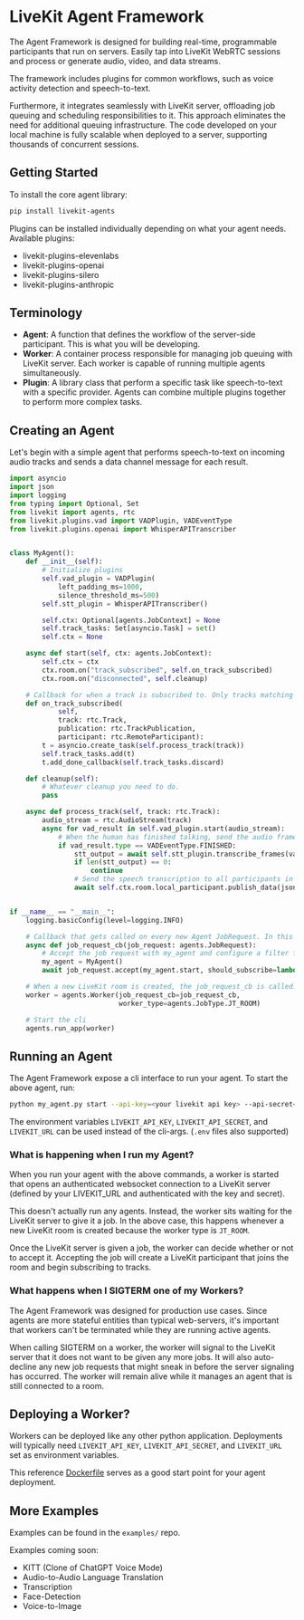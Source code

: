 <!--BEGIN_BANNER_IMAGE-->
<!--END_BANNER_IMAGE-->

# LiveKit Agent Framework

<!--BEGIN_DESCRIPTION-->

The Agent Framework is designed for building real-time, programmable participants
that run on servers. Easily tap into LiveKit WebRTC sessions and process or generate
audio, video, and data streams.

<!--END_DESCRIPTION-->

The framework includes plugins for common workflows, such as voice activity detection and speech-to-text.

Furthermore, it integrates seamlessly with LiveKit server, offloading job queuing and scheduling responsibilities to it. This approach eliminates the need for additional queuing infrastructure. The code developed on your local machine is fully scalable when deployed to a server, supporting thousands of concurrent sessions.

## Getting Started

To install the core agent library:

```bash
pip install livekit-agents
```

Plugins can be installed individually depending on what your agent needs. Available plugins:

- livekit-plugins-elevenlabs
- livekit-plugins-openai
- livekit-plugins-silero
- livekit-plugins-anthropic

## Terminology

- **Agent**: A function that defines the workflow of the server-side participant. This is what you will be developing.
- **Worker**: A container process responsible for managing job queuing with LiveKit server. Each worker is capable of running multiple agents simultaneously.
- **Plugin**: A library class that perform a specific task like speech-to-text with a specific provider. Agents can combine multiple plugins together to perform more complex tasks.

## Creating an Agent

Let's begin with a simple agent that performs speech-to-text on incoming audio tracks and sends a data channel message for each result.

```python title="my_agent.py"
import asyncio
import json
import logging
from typing import Optional, Set
from livekit import agents, rtc
from livekit.plugins.vad import VADPlugin, VADEventType
from livekit.plugins.openai import WhisperAPITranscriber


class MyAgent():
    def __init__(self):
        # Initialize plugins
        self.vad_plugin = VADPlugin(
            left_padding_ms=1000,
            silence_threshold_ms=500)
        self.stt_plugin = WhisperAPITranscriber()

        self.ctx: Optional[agents.JobContext] = None
        self.track_tasks: Set[asyncio.Task] = set()
        self.ctx = None

    async def start(self, ctx: agents.JobContext):
        self.ctx = ctx
        ctx.room.on("track_subscribed", self.on_track_subscribed)
        ctx.room.on("disconnected", self.cleanup)

    # Callback for when a track is subscribed to. Only tracks matching the should_subscribe filter that is configured when accepting a job will be subscribed to.
    def on_track_subscribed(
            self,
            track: rtc.Track,
            publication: rtc.TrackPublication,
            participant: rtc.RemoteParticipant):
        t = asyncio.create_task(self.process_track(track))
        self.track_tasks.add(t)
        t.add_done_callback(self.track_tasks.discard)

    def cleanup(self):
        # Whatever cleanup you need to do.
        pass

    async def process_track(self, track: rtc.Track):
        audio_stream = rtc.AudioStream(track)
        async for vad_result in self.vad_plugin.start(audio_stream):
            # When the human has finished talking, send the audio frames containing voice to the transcription plugin (in this case the Whisper API).
            if vad_result.type == VADEventType.FINISHED:
                stt_output = await self.stt_plugin.transcribe_frames(vad_result.frames)
                if len(stt_output) == 0:
                    continue
                # Send the speech transcription to all participants in the LiveKit room via a DataChannel message.
                await self.ctx.room.local_participant.publish_data(json.dumps({"type": "transcription", "text": text}))


if __name__ == "__main__":
    logging.basicConfig(level=logging.INFO)

    # Callback that gets called on every new Agent JobRequest. In this callback you can create your agent and accept (or decline) a job. Declining a job will tell the LiveKit server to give the job to another Worker.
    async def job_request_cb(job_request: agents.JobRequest):
        # Accept the job request with my_agent and configure a filter function that decides which tracks the agent processes. In this case, the agent only cares about audio tracks.
        my_agent = MyAgent()
        await job_request.accept(my_agent.start, should_subscribe=lambda track_pub, _: track_pub.kind == rtc.TrackKind.KIND_AUDIO)

    # When a new LiveKit room is created, the job_request_cb is called.
    worker = agents.Worker(job_request_cb=job_request_cb,
                           worker_type=agents.JobType.JT_ROOM)

    # Start the cli
    agents.run_app(worker)
```

## Running an Agent

The Agent Framework expose a cli interface to run your agent. To start the above agent, run:

```bash
python my_agent.py start --api-key=<your livekit api key> --api-secret<your livekit api secret> --url=<your livekit url>
```

The environment variables `LIVEKIT_API_KEY`, `LIVEKIT_API_SECRET`, and `LIVEKIT_URL` can be used instead of the cli-args. (`.env` files also supported)

### What is happening when I run my Agent?

When you run your agent with the above commands, a worker is started that opens an authenticated websocket connection to a LiveKit server (defined by your LIVEKIT_URL and authenticated with the key and secret).

This doesn't actually run any agents. Instead, the worker sits waiting for the LiveKit server to give it a job. In the above case, this happens whenever a new LiveKit room is created because the worker type is `JT_ROOM`.

Once the LiveKit server is given a job, the worker can decide whether or not to accept it. Accepting the job will create a LiveKit participant that joins the room and begin subscribing to tracks.

### What happens when I SIGTERM one of my Workers?

The Agent Framework was designed for production use cases. Since agents are more stateful entities than typical web-servers, it's important that workers can't be terminated while they are running active agents.

When calling SIGTERM on a worker, the worker will signal to the LiveKit server that it does not want to be given any more jobs. It will also auto-decline any new job requests that might sneak in before the server signaling has occurred. The worker will remain alive while it manages an agent that is still connected to a room.

## Deploying a Worker?

Workers can be deployed like any other python application. Deployments will typically need `LIVEKIT_API_KEY`, `LIVEKIT_API_SECRET`, and `LIVEKIT_URL` set as environment variables.

This reference [Dockerfile](examples/agents/Dockerfile) serves as a good start point for your agent deployment.

## More Examples

Examples can be found in the `examples/` repo.

Examples coming soon:

- KITT (Clone of ChatGPT Voice Mode)
- Audio-to-Audio Language Translation
- Transcription
- Face-Detection
- Voice-to-Image

<!--BEGIN_REPO_NAV-->
<!--END_REPO_NAV-->
